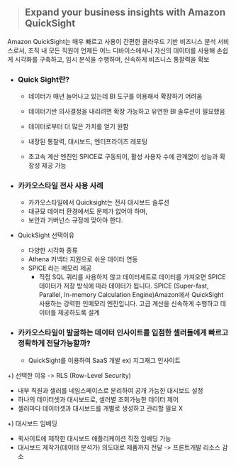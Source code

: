 > ## Expand your business insights with Amazon QuickSight

Amazon QuickSight는 매우 빠르고 사용이 간편한 클라우드 기반 비즈니스 분석 서비스로서, 조직 내 모든 직원이 언제든 어느 디바이스에서나 자신의 데이터를 사용해 손쉽게 시각화를 구축하고, 임시 분석을 수행하며, 신속하게 비즈니스 통찰력을 확보

- ### Quick Sight란?
	
    - 데이터가 매년 늘어나고 있는데 BI 도구를 이용해서 확장하기 어려움
    - 데이터기반 의사결정을 내리려면 확장 가능하고 유연한 BI 솔루션이 필요했음
    - 데이터로부터 더 많은 가치를 얻기 원함
    
    - 내장된 통찰력, 대시보드, 엔터프라이즈 레포팅
    - 초고속 계산 엔진인 SPICE로 구동되어, 활성 사용자 수에 관계없이 성능과 확장성 제공 가능
    
- ### 카카오스타일 전사 사용 사례
	
    - 카카오스타일에서 Quicksight는 전사 대시보드 솔루션
    - 대규묘 데이터 환경에서도 문제가 없어야 하며, 
    - 보안과 거버넌스 규정에 맞아야 한다.
    
- QuickSight 선택이유 
    - 다양한 시각화 종류
    - Athena 커넥터 지원으로 쉬운 데이터 연동
    - SPICE 라는 메모리 제공
    	- 직접 SQL 쿼리를 사용하지 않고 데이터세트로 데이터를 가져오면 SPICE데이터가 저장 방식에 따라 데이터가 됩니다. SPICE (Super-fast, Parallel, In-memory Calculation Engine)Amazon에서 QuickSight 사용하는 강력한 인메모리 엔진입니다. 고급 계산을 신속하게 수행하고 데이터를 제공하도록 설계

- ### 카카오스타일이 발굴하는 데이터 인사이트를 입점한 셀러들에게 빠르고 정확하게 전달가능할까?
	
    - QuickSight를 이용하여 SaaS 개발
    ex) 지그재그 인사이트

+) 선택한 이유 -> RLS (Row-Level Security)

- 내부 직원과 셀러를 네임스페이스로 분리하여 공개 가능한 대시보드 설정
- 하나의 데이터셋과 대시보드로, 셀러별 조회가능한 데이터 제어
- 셀러마다 데이터셋과 대시보드를 개별로 생성하고 관리할 필요 X

+) 대시보드 임베딩
- 퀵사이트에 제작한 대시보드 애플리케이션 직접 임베딩 가능
- 대시보드 제작가(데이터 분석가) 의도대로 제품까지 전달 -> 프론트개발 리소스 감소
